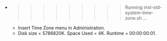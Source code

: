 * >>>>>>>>> Running inst-std-system-time-zone.sh ...
  * Insert Time Zone menu in Administration.
  * Disk size = 5786820K. Space Used = 4K. Runtime = 00:00:00:01.
